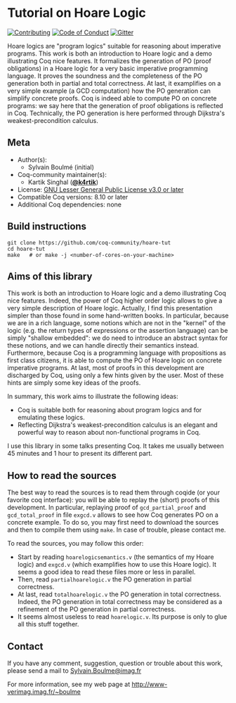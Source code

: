 # Tutorial on Hoare Logic

[![Contributing][contributing-shield]][contributing-link]
[![Code of Conduct][conduct-shield]][conduct-link]
[![Gitter][gitter-shield]][gitter-link]


[contributing-shield]: https://img.shields.io/badge/contributions-welcome-%23f7931e.svg
[contributing-link]: https://github.com/coq-community/manifesto/blob/master/CONTRIBUTING.md

[conduct-shield]: https://img.shields.io/badge/%E2%9D%A4-code%20of%20conduct-%23f15a24.svg
[conduct-link]: https://github.com/coq-community/manifesto/blob/master/CODE_OF_CONDUCT.md

[gitter-shield]: https://img.shields.io/badge/chat-on%20gitter-%23c1272d.svg
[gitter-link]: https://gitter.im/coq-community/Lobby


Hoare logics are "program logics" suitable for reasoning about
imperative programs.
This work is both an introduction to Hoare logic and a demo
illustrating Coq nice features. It formalizes the generation of PO
(proof obligations) in a Hoare logic for a very basic imperative
programming language. It proves the soundness and the completeness of
the PO generation both in partial and total correctness. At last, it
examplifies on a very simple example (a GCD computation) how the PO
generation can simplify concrete proofs. Coq is indeed able to compute
PO on concrete programs: we say here that the generation of proof
obligations is reflected in Coq. Technically, the PO generation is
here performed through Dijkstra's weakest-precondition calculus.



## Meta

- Author(s):
  - Sylvain Boulmé (initial)
- Coq-community maintainer(s):
  - Kartik Singhal ([**@k4rtik**](https://github.com/k4rtik))
- License: [GNU Lesser General Public License v3.0 or later](LICENSE)
- Compatible Coq versions: 8.10 or later
- Additional Coq dependencies: none

## Build instructions

``` shell
git clone https://github.com/coq-community/hoare-tut
cd hoare-tut
make   # or make -j <number-of-cores-on-your-machine>
```


## Aims of this library


This work is both an introduction to Hoare logic and a demo
illustrating Coq nice features. Indeed, the power of Coq higher order
logic allows to give a very simple description of Hoare
logic. Actually, I find this presentation simpler than those found in
some hand-written books. In particular, because we are in a rich
language, some notions which are not in the "kernel" of the logic
(e.g. the return types of expressions or the assertion language) can
be simply "shallow embedded": we do need to introduce an abstract
syntax for these notions, and we can handle directly their semantics
instead. Furthermore, because Coq is a programming language with
propositions as first class citizens, it is able to compute the PO of
Hoare logic on concrete imperative programs. At last, most of proofs
in this development are discharged by Coq, using only a few hints
given by the user. Most of these hints are simply some key ideas of
the proofs.

In summary, this work aims to illustrate the following ideas:
  - Coq is suitable both for reasoning about program logics and for
    emulating these logics.
  - Reflecting Dijkstra's weakest-precondition calculus is an elegant and powerful
    way to reason about non-functional programs in Coq.

I use this library in some talks presenting Coq. It takes me usually
between 45 minutes and 1 hour to present its different part.


## How to read the sources


The best way to read the sources is to read them through coqide (or your
favorite coq interface): you will be able to replay the (short) proofs
of this development.  In particular, replaying proof of `gcd_partial_proof`
and `gcd_total_proof` in file `exgcd.v` allows to see
how Coq generates PO on a concrete example. To do so, you
may first need to download the sources and then to compile them using `make`.
In case of trouble, please contact me.

To read the sources, you may follow this order:
  - Start by reading `hoarelogicsemantics.v` (the semantics of my Hoare logic)
    and `exgcd.v` (which examplifies how to use this Hoare logic).
    It seems a good idea to read these files more or less in parallel.
  - Then, read `partialhoarelogic.v` the PO generation in partial correctness.
  - At last, read `totalhoarelogic.v` the PO generation in total correctness.
    Indeed, the PO generation in total correctness may be considered as a
    refinement of the PO generation in partial correctness.
  - It seems almost useless to read `hoarelogic.v`.
    Its purpose is only to glue all this stuff together.


 ## Contact


If you have any comment, suggestion, question or trouble about this work,
please send a mail to Sylvain.Boulme@imag.fr

For more information, see my web page at
http://www-verimag.imag.fr/~boulme

